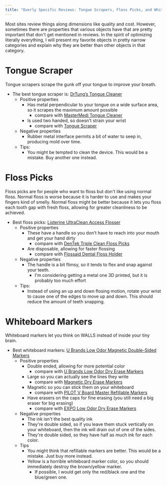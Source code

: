 ```yaml
---
title: "Overly Specific Reviews: Tongue Scrapers, Floss Picks, and Whiteboard Markers"
---
```


Most sites review things along dimensions like quality and cost. However, sometimes there are properties that various objects have that are pretty important that don't get mentioned in reviews. In the spirit of optimizing literally everything, I will present my favorite objects in pretty narrow categories and explain why they are better than other objects in that category. 

# Tongue Scraper

Tongue scrapers scrape the gunk off your tongue to improve your breath.

* The best tongue scraper is: [DrTung’s Tongue Cleaner](https://www.amazon.com/dp/B0711M55BY/ref=cm_sw_r_cp_api_glt_fabc_X77Y8D9A0KJGW7DT6J5A?_encoding=UTF8&psc=1)
  * Positive properties
    * Has metal perpendicular to your tongue on a wide surface area, so it scrapes the maximum amount possible
      * compare with [MasterMedi Tongue Cleaner](https://www.amazon.com/dp/B01LAY47D0/ref=cm_sw_r_cp_apip_tlD3MRsw4xQc9)
    * Is used two handed, so doesn't strain your wrist
      * compare with [Tongue Scraper](https://www.amazon.com/dp/B07QRX886L/ref=cm_sw_r_cp_apip_FRvcxFU6OqxJu)
  * Negative properties
    * Rubber metal interface permits a bit of water to seep in, producing mold over time.
  * Tips:
    * You might be tempted to clean the device. This would be a mistake. Buy another one instead.

# Floss Picks

Floss picks are for people who want to floss but don't like using normal floss. Normal floss is worse because it is harder to use and makes your fingers kind of smelly. Normal floss might be better because it lets you floss each tooth gap with fresh floss, allowing for greater cleanliness to be achieved.

* Best floss picks: [Listerine UltraClean Access Flosser](https://www.amazon.com/dp/B00QSNP84Q?ref=ppx_pop_mob_ap_share)
  * Positive properties
    * These have a handle so you don't have to reach into your mouth and get your hand dirty
      * compare with [DenTek Triple Clean Floss Picks](https://www.amazon.com/dp/B003K01BMI?ref=ppx_pop_mob_ap_share) 
    * Are disposable, allowing for faster flossing
      * compare with [Flossaid Dental Floss Holder](https://www.amazon.com/dp/B000LC22R6?ref=ppx_pop_mob_ap_share)
  * Negative properties
    * The handle is a bit flimsy, so it tends to flex and snap against your teeth.
      * I'm considering getting a metal one 3D printed, but it is probably too much effort
  * Tips:
    * Instead of using an up and down flosing motion, rotate your wrist to cause one of the edges to move up and down. This should reduce the amount of teeth snapping.

# Whiteboard Markers

Whiteboard markers let you think on WALLS instead of inside your tiny brain. 

* Best whiteboard markers: [U Brands Low Odor Magnetic Double-Sided Markers](https://www.amazon.com/dp/B01LY9H349?ref=ppx_pop_mob_ap_share)
  * Positive properties
    * Double ended, allowing for more potential color
      * compare with [U Brands Low Odor Dry Erase Markers]( https://www.amazon.com/dp/B00PRYR4AI?ref=ppx_pop_mob_ap_share)
    * Large so you can actually see the lines they write
      * compare with [Magnetic Dry Erase Markers](https://www.amazon.com/dp/B088M457C1?ref=ppx_pop_mob_ap_share)
    * Magnetic so you can stick them on your whiteboard
      * compare with [PILOT V Board Master Refillable Markers](https://www.amazon.com/dp/B003DC2MGC?ref=ppx_pop_mob_ap_share)
    * Have erasers on the caps for fine erasing (you still need a big eraser for big erasing)
      * compare with [EXPO Low Odor Dry Erase Markers](https://www.amazon.com/dp/B00006IFIL?ref=ppx_pop_mob_ap_share)
  * Negative properties
    * The ink isn't the best quality ink
    * They're double sided, so if you leave them stuck vertically on your whiteboard, then the ink will drain out of one of the sides.
    * They're double sided, so they have half as much ink for each color.
  * Tips
    * You might think that refillable markers are better. This would be a mistake. Just buy more instead.
    * Yellow is a horrible whiteboard marker color, so you should immediately destroy the brown/yellow marker.
      * If possible, I would get only the red/black one and the blue/green one.